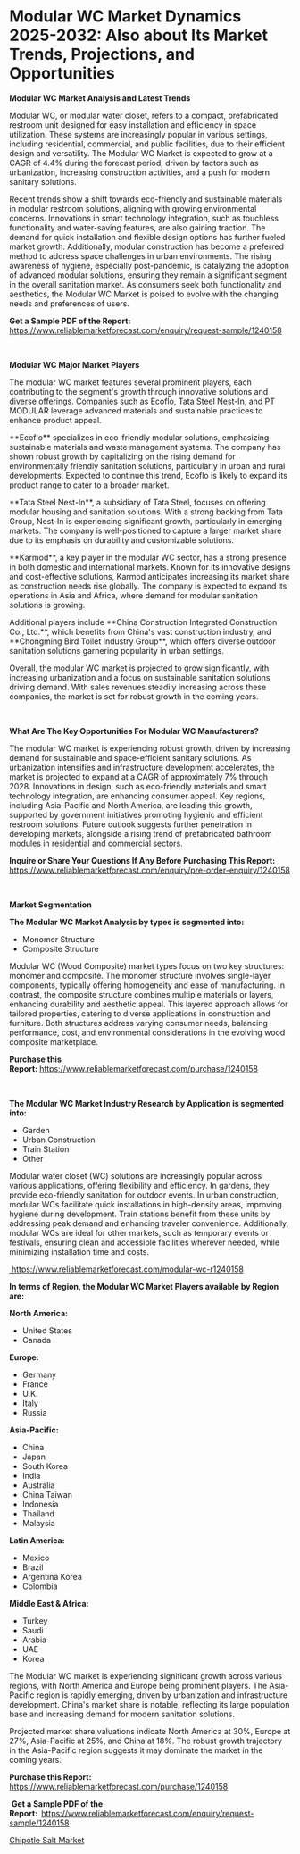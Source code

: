 <p><h1>Modular WC Market Dynamics 2025-2032: Also about Its Market Trends, Projections, and Opportunities</h1></p><p><strong>Modular WC Market Analysis and Latest Trends</strong></p>
<p><p>Modular WC, or modular water closet, refers to a compact, prefabricated restroom unit designed for easy installation and efficiency in space utilization. These systems are increasingly popular in various settings, including residential, commercial, and public facilities, due to their efficient design and versatility. The Modular WC Market is expected to grow at a CAGR of 4.4% during the forecast period, driven by factors such as urbanization, increasing construction activities, and a push for modern sanitary solutions.</p><p>Recent trends show a shift towards eco-friendly and sustainable materials in modular restroom solutions, aligning with growing environmental concerns. Innovations in smart technology integration, such as touchless functionality and water-saving features, are also gaining traction. The demand for quick installation and flexible design options has further fueled market growth. Additionally, modular construction has become a preferred method to address space challenges in urban environments. The rising awareness of hygiene, especially post-pandemic, is catalyzing the adoption of advanced modular solutions, ensuring they remain a significant segment in the overall sanitation market. As consumers seek both functionality and aesthetics, the Modular WC Market is poised to evolve with the changing needs and preferences of users.</p></p>
<p><strong>Get a Sample PDF of the Report:&nbsp;</strong> <a href="https://www.reliablemarketforecast.com/enquiry/request-sample/1240158?utm_campaign=1097&utm_medium=2&utm_source=Github&utm_content=ia&utm_term=08022025&utm_id=modular-wc">https://www.reliablemarketforecast.com/enquiry/request-sample/1240158</a></p>
<p>&nbsp;</p>
<p><strong>Modular WC Major Market Players</strong></p>
<p><p>The modular WC market features several prominent players, each contributing to the segment's growth through innovative solutions and diverse offerings. Companies such as Ecoflo, Tata Steel Nest-In, and PT MODULAR leverage advanced materials and sustainable practices to enhance product appeal.</p><p>**Ecoflo** specializes in eco-friendly modular solutions, emphasizing sustainable materials and waste management systems. The company has shown robust growth by capitalizing on the rising demand for environmentally friendly sanitation solutions, particularly in urban and rural developments. Expected to continue this trend, Ecoflo is likely to expand its product range to cater to a broader market.</p><p>**Tata Steel Nest-In**, a subsidiary of Tata Steel, focuses on offering modular housing and sanitation solutions. With a strong backing from Tata Group, Nest-In is experiencing significant growth, particularly in emerging markets. The company is well-positioned to capture a larger market share due to its emphasis on durability and customizable solutions.</p><p>**Karmod**, a key player in the modular WC sector, has a strong presence in both domestic and international markets. Known for its innovative designs and cost-effective solutions, Karmod anticipates increasing its market share as construction needs rise globally. The company is expected to expand its operations in Asia and Africa, where demand for modular sanitation solutions is growing.</p><p>Additional players include **China Construction Integrated Construction Co., Ltd.**, which benefits from China's vast construction industry, and **Chongming Bird Toilet Industry Group**, which offers diverse outdoor sanitation solutions garnering popularity in urban settings.</p><p>Overall, the modular WC market is projected to grow significantly, with increasing urbanization and a focus on sustainable sanitation solutions driving demand. With sales revenues steadily increasing across these companies, the market is set for robust growth in the coming years.</p></p>
<p>&nbsp;</p>
<p><strong>What Are The Key Opportunities For Modular WC Manufacturers?</strong></p>
<p><p>The modular WC market is experiencing robust growth, driven by increasing demand for sustainable and space-efficient sanitary solutions. As urbanization intensifies and infrastructure development accelerates, the market is projected to expand at a CAGR of approximately 7% through 2028. Innovations in design, such as eco-friendly materials and smart technology integration, are enhancing consumer appeal. Key regions, including Asia-Pacific and North America, are leading this growth, supported by government initiatives promoting hygienic and efficient restroom solutions. Future outlook suggests further penetration in developing markets, alongside a rising trend of prefabricated bathroom modules in residential and commercial sectors.</p></p>
<p><strong>Inquire or Share Your Questions If Any Before Purchasing This Report:</strong> <a href="https://www.reliablemarketforecast.com/enquiry/pre-order-enquiry/1240158?utm_campaign=1097&utm_medium=2&utm_source=Github&utm_content=ia&utm_term=08022025&utm_id=modular-wc">https://www.reliablemarketforecast.com/enquiry/pre-order-enquiry/1240158</a></p>
<p>&nbsp;</p>
<p><strong>Market Segmentation</strong></p>
<p><strong>The Modular WC Market Analysis by types is segmented into:</strong></p>
<p><ul><li>Monomer Structure</li><li>Composite Structure</li></ul></p>
<p><p>Modular WC (Wood Composite) market types focus on two key structures: monomer and composite. The monomer structure involves single-layer components, typically offering homogeneity and ease of manufacturing. In contrast, the composite structure combines multiple materials or layers, enhancing durability and aesthetic appeal. This layered approach allows for tailored properties, catering to diverse applications in construction and furniture. Both structures address varying consumer needs, balancing performance, cost, and environmental considerations in the evolving wood composite marketplace.</p></p>
<p><strong>Purchase this Report:&nbsp;</strong><a href="https://www.reliablemarketforecast.com/purchase/1240158?utm_campaign=1097&utm_medium=2&utm_source=Github&utm_content=ia&utm_term=08022025&utm_id=modular-wc">https://www.reliablemarketforecast.com/purchase/1240158</a></p>
<p>&nbsp;</p>
<p><strong>The Modular WC Market Industry Research by Application is segmented into:</strong></p>
<p><ul><li>Garden</li><li>Urban Construction</li><li>Train Station</li><li>Other</li></ul></p>
<p><p>Modular water closet (WC) solutions are increasingly popular across various applications, offering flexibility and efficiency. In gardens, they provide eco-friendly sanitation for outdoor events. In urban construction, modular WCs facilitate quick installations in high-density areas, improving hygiene during development. Train stations benefit from these units by addressing peak demand and enhancing traveler convenience. Additionally, modular WCs are ideal for other markets, such as temporary events or festivals, ensuring clean and accessible facilities wherever needed, while minimizing installation time and costs.</p></p>
<p><a href="https://www.reliablemarketforecast.com/modular-wc-r1240158?utm_campaign=1097&utm_medium=2&utm_source=Github&utm_content=ia&utm_term=08022025&utm_id=modular-wc">&nbsp;https://www.reliablemarketforecast.com/modular-wc-r1240158</a></p>
<p><strong>In terms of Region, the Modular WC Market Players available by Region are:</strong></p>
<p>
    <p> <strong> North America: </strong>
        <ul>
            <li>United States</li>
            <li>Canada</li>
        </ul>
        </p> 
    <p> <strong> Europe: </strong>
        <ul>
            <li>Germany</li>
            <li>France</li>
            <li>U.K.</li>
            <li>Italy</li>
            <li>Russia</li>
        </ul>
        </p> 
    <p> <strong> Asia-Pacific: </strong>
        <ul>
            <li>China</li>
            <li>Japan</li>
            <li>South Korea</li>
            <li>India</li>
            <li>Australia</li>
            <li>China Taiwan</li>
            <li>Indonesia</li>
            <li>Thailand</li>
            <li>Malaysia</li>
        </ul>
        </p> 
    <p> <strong> Latin America: </strong>
        <ul>
            <li>Mexico</li>
            <li>Brazil</li>
            <li>Argentina Korea</li>
            <li>Colombia</li>
        </ul>
        </p> 
    <p> <strong> Middle East & Africa: </strong>
        <ul>
            <li>Turkey</li>
            <li>Saudi</li>
            <li>Arabia</li>
            <li>UAE</li>
            <li>Korea</li>
        </ul>
    </p>
    </p>
<p><p>The Modular WC market is experiencing significant growth across various regions, with North America and Europe being prominent players. The Asia-Pacific region is rapidly emerging, driven by urbanization and infrastructure development. China's market share is notable, reflecting its large population base and increasing demand for modern sanitation solutions. </p><p>Projected market share valuations indicate North America at 30%, Europe at 27%, Asia-Pacific at 25%, and China at 18%. The robust growth trajectory in the Asia-Pacific region suggests it may dominate the market in the coming years.</p></p>
<p><strong>Purchase this Report: </strong><a href="https://www.reliablemarketforecast.com/purchase/1240158?utm_campaign=1097&utm_medium=2&utm_source=Github&utm_content=ia&utm_term=08022025&utm_id=modular-wc">https://www.reliablemarketforecast.com/purchase/1240158</a></p>
<p>&nbsp;<strong>Get a Sample PDF of the Report:&nbsp;&nbsp;</strong><a href="https://www.reliablemarketforecast.com/enquiry/request-sample/1240158?utm_campaign=1097&utm_medium=2&utm_source=Github&utm_content=ia&utm_term=08022025&utm_id=modular-wc">https://www.reliablemarketforecast.com/enquiry/request-sample/1240158</a></p>
<p><strong></strong></p>
<p><p><a href="https://github.com/castoriffic/Market-Research-Report-List-5/blob/main/chipotle-salt-market.md?utm_campaign=1097&utm_medium=2&utm_source=Github&utm_content=ia&utm_term=08022025&utm_id=modular-wc">Chipotle Salt Market</a></p></p>